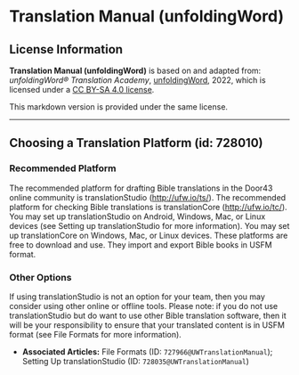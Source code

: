 # Translation Manual (unfoldingWord)

## License Information

**Translation Manual (unfoldingWord)** is based on and adapted from: _unfoldingWord® Translation Academy_, [unfoldingWord](https://unfoldingword.org/utw), 2022, which is licensed under a [CC BY-SA 4.0 license](https://creativecommons.org/licenses/by-sa/4.0/legalcode.en).

This markdown version is provided under the same license.



--------------------------------

## Choosing a Translation Platform (id: 728010)

### Recommended Platform

The recommended platform for drafting Bible translations in the Door43 online community is translationStudio (http://ufw.io/ts/). The recommended platform for checking Bible translations is translationCore (http://ufw.io/tc/). You may set up translationStudio on Android, Windows, Mac, or Linux devices (see Setting up translationStudio for more information). You may set up translationCore on Windows, Mac, or Linux devices. These platforms are free to download and use. They import and export Bible books in USFM format.

### Other Options

If using translationStudio is not an option for your team, then you may consider using other online or offline tools. Please note: if you do not use translationStudio but do want to use other Bible translation software, then it will be your responsibility to ensure that your translated content is in USFM format (see File Formats for more information).

* **Associated Articles:** File Formats (ID: `727966@UWTranslationManual`); Setting Up translationStudio (ID: `728035@UWTranslationManual`)

